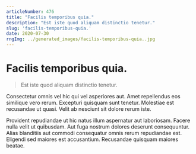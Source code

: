 ```yaml
---
articleNumber: 476
title: "Facilis temporibus quia."
description: "Est iste quod aliquam distinctio tenetur."
slug: 'facilis-temporibus-quia.'
date: 2020-07-30
rngImg: ../generated_images/facilis-temporibus-quia..jpg
---
```


# Facilis temporibus quia.

> Est iste quod aliquam distinctio tenetur.

Consectetur omnis vel hic qui vel asperiores aut. Amet repellendus eos similique vero rerum. Excepturi quisquam sunt tenetur. Molestiae est recusandae ut quasi. Velit ab nesciunt sit dolore rerum iste.
 Provident repudiandae ut hic natus illum aspernatur aut laboriosam. Facere nulla velit ut quibusdam. Aut fuga nostrum dolores deserunt consequuntur. Alias blanditiis aut commodi consequatur omnis rerum repudiandae est. Eligendi sed maiores est accusantium. Recusandae quisquam maiores beatae.
